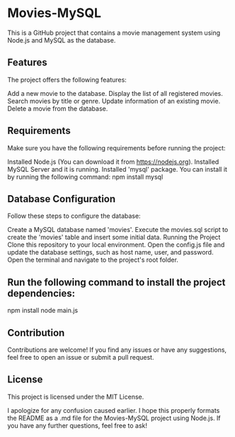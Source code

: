 # Movies-MySQL
This is a GitHub project that contains a movie management system using Node.js and MySQL as the database.

## Features
The project offers the following features:

Add a new movie to the database.
Display the list of all registered movies.
Search movies by title or genre.
Update information of an existing movie.
Delete a movie from the database.

## Requirements
Make sure you have the following requirements before running the project:

Installed Node.js (You can download it from https://nodejs.org).
Installed MySQL Server and it is running.
Installed 'mysql' package. You can install it by running the following command:
npm install mysql


## Database Configuration
Follow these steps to configure the database:

Create a MySQL database named 'movies'.
Execute the movies.sql script to create the 'movies' table and insert some initial data.
Running the Project
Clone this repository to your local environment.
Open the config.js file and update the database settings, such as host name, user, and password.
Open the terminal and navigate to the project's root folder.

## Run the following command to install the project dependencies:
npm install
node main.js


## Contribution
Contributions are welcome! If you find any issues or have any suggestions, feel free to open an issue or submit a pull request.

## License
This project is licensed under the MIT License.

I apologize for any confusion caused earlier. I hope this properly formats the README as a .md file for the Movies-MySQL project using Node.js. If you have any further questions, feel free to ask!
